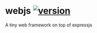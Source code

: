 # webjs [![version](http://g3org3.github.io/webjs/version.svg)]()
A tiny web framework on top of expressjs
